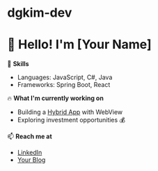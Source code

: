 # dgkim-dev

# 👋 Hello! I'm [Your Name]

🌱 **Skills**
- Languages: JavaScript, C#, Java
- Frameworks: Spring Boot, React

🔥 **What I'm currently working on**
- Building a [Hybrid App](#) with WebView
- Exploring investment opportunities 💰

📫 **Reach me at**
- [LinkedIn](https://linkedin.com/in/yourname)
- [Your Blog](https://yourblog.com)
